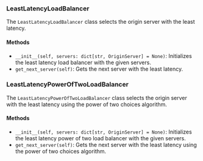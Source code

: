 ### LeastLatencyLoadBalancer
The `LeastLatencyLoadBalancer` class selects the origin server with the least latency.

#### Methods
- `__init__(self, servers: dict[str, OriginServer] = None)`: Initializes the least latency load balancer with the given servers.
- `get_next_server(self)`: Gets the next server with the least latency.

### LeastLatencyPowerOfTwoLoadBalancer
The `LeastLatencyPowerOfTwoLoadBalancer` class selects the origin server with the least latency using the power of two choices algorithm.

#### Methods
- `__init__(self, servers: dict[str, OriginServer] = None)`: Initializes the least latency power of two load balancer with the given servers.
- `get_next_server(self)`: Gets the next server with the least latency using the power of two choices algorithm.